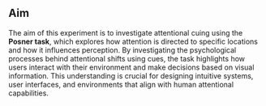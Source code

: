 ## Aim
The aim of this experiment is to investigate attentional cuing using the **Posner task**, which explores how attention is directed to specific locations and how it influences perception. By investigating the psychological processes behind attentional shifts using cues, the task highlights how users interact with their environment and make decisions based on visual information. This understanding is crucial for designing intuitive systems, user interfaces, and environments that align with human attentional capabilities.  
